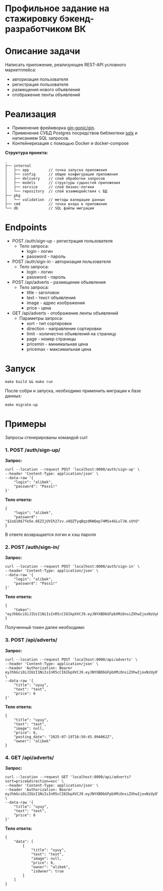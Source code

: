# Профильное задание на стажировку бэкенд-разработчиком ВК

<!-- ToC start -->
# Описание задачи
Написать приложение, реализующее REST-API условного маркетплейса:
- авторизация пользователя
- регистрация пользователя
- размещения нового объявления
- отображение ленты объявлений

# Реализация
- Применение фреймворка [gin-gonic/gin](https://github.com/gin-gonic/gin).
- Применение СУБД Postgres посредствов библиотеки [sqlx](https://github.com/jmoiron/sqlx) и написанием SQL запросов.
- Контейнеризация с помощью Docker и docker-compose

**Структура проекта:**
```
.
├── internal
│   ├── app         // точка запуска приложения
│   ├── config      // общие конфигурации приложения
│   ├── delivery    // слой обработки запросов
│   ├── models      // структуры сущностей приложения
│   ├── service     // слой бизнес-логики
│   └── repository  // слой взаимодействия с БД
├── pkg
│   └── validation  // методы валидации данных
├── cmd             // точка входа в приложение
└── db              // SQL файлы миграции
```

# Endpoints
- POST /auth/sign-up - регистрация пользователя
    - Тело запроса:
      - login - логин
      - password - пароль
- POST /auth/sign-in - авторизация пользователя
    - Тело запроса:
      - login - логин
      - password - пароль
- POST /api/adverts - размещение объявления
    - Тело запроса:
      - title - заголовок
      - text - текст объявления
      - image - адрес изображения
      - price - цена
- GET /api/adverts - отображение ленты объявлений
    - Параметры запроса:
      - sort - тип сортировки
      - direction - направление сортировки
      - limit - количестно объявлений на страницу
      - page - номер страницы
      - pricemin - минимальная цена
      - pricemax - максимальная цена
     
# Запуск
```
make build && make run
```
После собри и запуска, необходимо применить миграции к базе данных:
```
make migrate-up
```

# Примеры
Запросы сгенерированы командой curl
### 1. POST /auth/sign-up/
**Запрос:**
```
curl --location --request POST 'localhost:8000/auth/sign-up' \
--header 'Content-Type: application/json' \
--data-raw '{
    "login": "alibek",
    "password": "Pass1!"
}'
```
**Тело ответа:**
```
{
    "login": "alibek",
    "password": "$2a$10$7fe5e.6EZIjUVIh27zv.vOQZTyqBqzdKWQep74MSx4GLullW.sUtO"
}
```
В ответе возвращается логин и хэш пароля
### 2. POST /auth/sign-in/
**Запрос:**
```
curl --location --request POST 'localhost:8000/auth/sign-in' \
--header 'Content-Type: application/json' \
--data-raw '{
    "login": "alibek",
    "password": "Pass1!"
}'
```
**Тело ответа:**
```
{
    "token": "eyJhbGciOiJIUzI1NiIsInR5cCI6IkpXVCJ9.eyJNYXBDbGFpbXMiOnsiZXhwIjoxNzUyOTg2OTk4LCJpYXQiOjE3NTI5NDM3OTh9LCJsb2dpbiI6ImFsaWJlayJ9.hAaLZ7FJ5juQYxq5rYrLlbPRzc4FVHccxH2X7ybvhgU"
}
```
Полученный токен далее необходимо
### 3. POST /api/adverts/
**Запрос:**
```
curl --location --request POST 'localhost:8000/api/adverts' \
--header 'Content-Type: application/json' \
--header 'Authorization: Bearer eyJhbGciOiJIUzI1NiIsInR5cCI6IkpXVCJ9.eyJNYXBDbGFpbXMiOnsiZXhwIjoxNzUyOTg2OTk4LCJpYXQiOjE3NTI5NDM3OTh9LCJsb2dpbiI6ImFsaWJlayJ9.hAaLZ7FJ5juQYxq5rYrLlbPRzc4FVHccxH2X7ybvhgU' \
--data-raw '{
    "title": "uyuy",
    "text": "text",
    "price": 6
}'
```
**Тело ответа:**
```
{
    "title": "uyuy",
    "text": "text",
    "image": null,
    "price": 6,
    "posting_date": "2025-07-19T16:50:45.994062Z",
    "owner": "alibek"
}
```
### 4. GET /api/adverts/
**Запрос:**
```
curl --location --request GET 'localhost:8000/api/adverts?sort=price&direction=asc' \
--header 'Content-Type: application/json' \
--header 'Authorization: Bearer eyJhbGciOiJIUzI1NiIsInR5cCI6IkpXVCJ9.eyJNYXBDbGFpbXMiOnsiZXhwIjoxNzUyOTg2OTk4LCJpYXQiOjE3NTI5NDM3OTh9LCJsb2dpbiI6ImFsaWJlayJ9.hAaLZ7FJ5juQYxq5rYrLlbPRzc4FVHccxH2X7ybvhgU' \
--data-raw '{
    "title": "uyuy",
    "text": "text",
    "price": 6
}'
```
**Тело ответа:**
```
{
    "data": [
        {
            "title": "uyuy",
            "text": "text",
            "image": null,
            "price": 6,
            "owner": "alibek",
            "isOwner": true
        }
    ]
}
```
